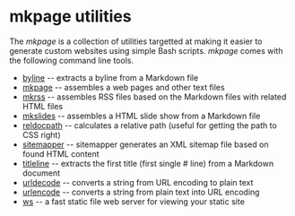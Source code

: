 
# mkpage utilities

The _mkpage_ is a collection of utilities targetted at making it easier to generate
custom websites using simple Bash scripts.  _mkpage_ comes with the following command
line tools.

+ [byline](byline.html) -- extracts a byline from a Markdown file
+ [mkpage](mkpage.html) -- assembles a web pages and other text files
+ [mkrss](mkrss.html) -- assembles RSS files based on the Markdown files with related HTML files
+ [mkslides](mkslides.html) -- assembles a HTML slide show from a Markdown file
+ [reldocpath](reldocpath.html) -- calculates a relative path (useful for getting the path to CSS right)
+ [sitemapper](sitemapper.html) -- sitemapper generates an XML sitemap file based on found HTML content
+ [titleline](titleline.html) -- extracts the first title (first single # line) from a Markdown document
+ [urldecode](urldecode.html) -- converts a string from URL encoding to plain text
+ [urlencode](urlencode.html) -- converts a string from plain text into URL encoding
+ [ws](ws.html) -- a fast static file web server for viewing your static site


